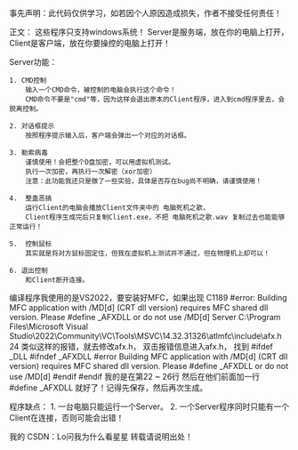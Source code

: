 事先声明：此代码仅供学习，如若因个人原因造成损失，作者不接受任何责任！

正文：
这些程序只支持windows系统！
Server是服务端，放在你的电脑上打开，
Client是客户端，放在你要操控的电脑上打开！

Server功能：
    
    1. CMD控制
        输入一个CMD命令，被控制的电脑会执行这个命令！
        CMD命令不要是"cmd"等，因为这样会退出原本的Client程序，进入到cmd程序里去，会脱离控制。
    
    2. 对话框提示
        按照程序提示输入后，客户端会弹出一个对应的对话框。
    
    3. 勒索病毒
        谨慎使用！会把整个D盘加密，可以用虚拟机测试。
        执行一次加密，再执行一次解密（xor加密）
        注意：此功能我还只是做了一些实验，具体是否存在bug尚不明确，请谨慎使用！
    
    4.  整蛊恶搞
        运行Client的电脑会播放Client文件夹中的 电脑死机之歌，
        Client程序生成完后只复制Client.exe，不把 电脑死机之歌.wav 复制过去也能能够正常运行！
    
    5.  控制鼠标
        其实就是将对方鼠标固定住，但我在虚拟机上测试并不通过，但在物理机上却可以！
    
    6. 退出控制
        和Client断开连接。

编译程序我使用的是VS2022，要安装好MFC，如果出现
C1189 #error: Building MFC application with /MD[d] (CRT dll version) requires MFC shared dll version. Please #define _AFXDLL or do not use /MD[d] Server C:\Program Files\Microsoft Visual Studio\2022\Community\VC\Tools\MSVC\14.32.31326\atlmfc\include\afx.h 24
类似这样的报错，就去修改afx.h，
双击报错信息进入afx.h，
找到
#ifdef _DLL
#ifndef _AFXDLL
#error Building MFC application with /MD[d] (CRT dll version) requires MFC shared dll version. Please #define _AFXDLL or do not use /MD[d]
#endif
#endif
我的是在第22 ~ 26行
然后在他们前面加一行
#define _AFXDLL
就好了！记得先保存，然后再次生成。

程序缺点：
    1. 一台电脑只能运行一个Server。
    2. 一个Server程序同时只能有一个Client在连接，否则可能会出错！

我的 CSDN：Lo问我为什么看星星
转载请说明出处！